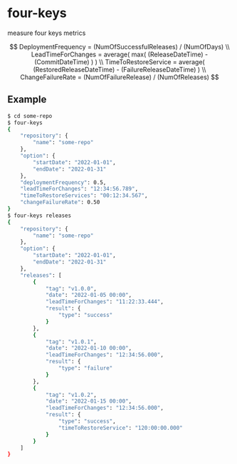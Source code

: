 # four-keys

measure four keys metrics

$$
DeploymentFrequency = (NumOfSuccessfulReleases) / (NumOfDays)
\\
LeadTimeForChanges = average( max( (ReleaseDateTime) - (CommitDateTime) ) )
\\
TimeToRestoreService = average( (RestoredReleaseDateTime) - (FailureReleaseDateTime) )
\\
ChangeFailureRate = (NumOfFailureRelease) / (NumOfReleases)
$$

## Example

```sh
$ cd some-repo
$ four-keys
{
    "repository": {
        "name": "some-repo"
    },
    "option": {
        "startDate": "2022-01-01",
        "endDate": "2022-01-31"
    },
    "deploymentFrequency": 0.5,
    "leadTimeForChanges": "12:34:56.789",
    "timeToRestoreServices": "00:12:34.567",
    "changeFailureRate": 0.50
}
$ four-keys releases
{
    "repository": {
        "name": "some-repo"
    },
    "option": {
        "startDate": "2022-01-01",
        "endDate": "2022-01-31"
    },
    "releases": [
        {
            "tag": "v1.0.0",
            "date": "2022-01-05 00:00",
            "leadTimeForChanges": "11:22:33.444",
            "result": {
                "type": "success"
            }
        },
        {
            "tag": "v1.0.1",
            "date": "2022-01-10 00:00",
            "leadTimeForChanges": "12:34:56.000",
            "result": {
                "type": "failure"
            }
        },
        {
            "tag": "v1.0.2",
            "date": "2022-01-15 00:00",
            "leadTimeForChanges": "12:34:56.000",
            "result": {
                "type": "success",
                "timeToRestoreService": "120:00:00.000"
            }
        }
    ]
}
```
